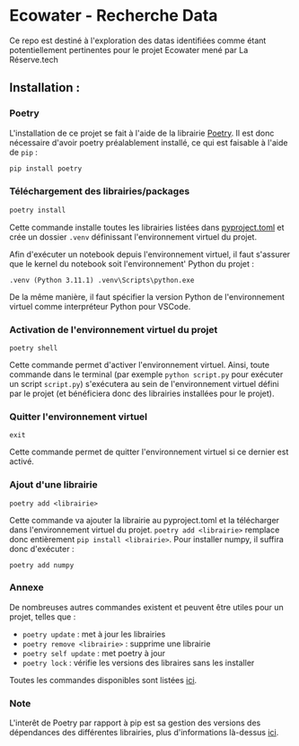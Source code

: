 # Ecowater - Recherche Data
Ce repo est destiné à l'exploration des datas identifiées comme étant potentiellement pertinentes pour le projet Ecowater mené par La Réserve.tech

## Installation :
### **Poetry**

L'installation de ce projet se fait à l'aide de la librairie [Poetry](https://python-poetry.org/). Il est donc nécessaire d'avoir poetry préalablement installé, ce qui est faisable à l'aide de `pip` :
```Bash
pip install poetry
```
### **Téléchargement des librairies/packages**

```Bash
poetry install 
``` 
Cette commande installe toutes les librairies listées dans [pyproject.toml](pyproject.toml) et crée un dossier `.venv` définissant l'environnement virtuel du projet.

Afin d'exécuter un notebook depuis l'environnement virtuel, il faut s'assurer que le kernel du notebook soit l'environnement' Python du projet :

`.venv (Python 3.11.1) .venv\Scripts\python.exe`

De la même manière, il faut spécifier la version Python de l'environnement virtuel comme interpréteur Python pour VSCode. 

### **Activation de l'environnement virtuel du projet**

```
poetry shell
```
Cette commande permet d'activer l'environnement virtuel. Ainsi, toute commande dans le terminal (par exemple `python script.py` pour exécuter un script `script.py`) s'exécutera au sein de l'environnement virtuel défini par le projet (et bénéficiera donc des librairies installées pour le projet).

### **Quitter l'environnement virtuel**

```
exit
```
Cette commande permet de quitter l'environnement virtuel si ce dernier est activé.

### **Ajout d'une librairie**
```
poetry add <librairie>
```
Cette commande va ajouter la librairie au pyproject.toml et la télécharger dans l'environnement virtuel du projet. `poetry add <librairie>` remplace donc entièrement `pip install <librairie>`.
Pour installer numpy, il suffira donc d'exécuter :
```
poetry add numpy
```

### **Annexe**
De nombreuses autres commandes existent et peuvent être utiles pour un projet, telles que :
- `poetry update` : met à jour les librairies
- `poetry remove <librairie>` : supprime une librairie 
- `poetry self update` : met poetry à jour
- `poetry lock` : vérifie les versions des libraires sans les installer

Toutes les commandes disponibles sont listées [ici](https://python-poetry.org/docs/cli/).

### **Note** 
L'interêt de Poetry par rapport à pip est sa gestion des versions des dépendances des différentes librairies, plus d'informations là-dessus [ici](https://python-poetry.org/docs/master/managing-dependencies/).